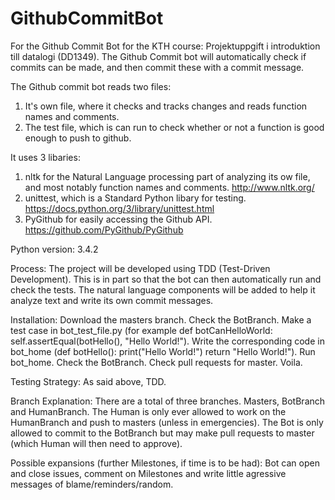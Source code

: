 # GithubCommitBot
For the Github Commit Bot for the KTH course: Projektuppgift i introduktion till datalogi (DD1349). 
The Github Commit bot will automatically check if commits can be made, and then commit these with a commit message. 

The Github commit bot reads two files: 
  1. It's own file, where it checks and tracks changes and reads function names and comments. 
  2. The test file, which is can run to check whether or not a function is good enough to push to github. 
  
It uses 3 libaries: 
  1. nltk for the Natural Language processing part of analyzing its ow file, and most notably function names and comments. http://www.nltk.org/ 
  2. unittest, which is a Standard Python libary for testing. https://docs.python.org/3/library/unittest.html
  3. PyGithub for easily accessing the Github API. https://github.com/PyGithub/PyGithub 

Python version: 3.4.2

Process: 
  The project will be developed using TDD (Test-Driven Development). This is in part so that the bot can then automatically run and check the tests. The natural language components will be added to help it analyze text and write its own commit messages.
  
Installation: 
  Download the masters branch. Check the BotBranch. Make a test case in bot_test_file.py (for example def botCanHelloWorld: self.assertEqual(botHello(), "Hello World!"). Write the corresponding code in bot_home (def botHello(): print("Hello World!") return "Hello World!"). Run bot_home. Check the BotBranch. Check pull requests for master. Voila. 

Testing Strategy: 
  As said above, TDD. 
  
Branch Explanation:
  There are a total of three branches. Masters, BotBranch and HumanBranch. The Human is only ever allowed to work on the HumanBranch and push to masters (unless in emergencies). The Bot is only allowed to commit to the BotBranch but may make pull requests to master (which Human will then need to approve). 
  
Possible expansions (further Milestones, if time is to be had): 
  Bot can open and close issues, comment on Milestones and write little agressive messages of blame/reminders/random. 
    

